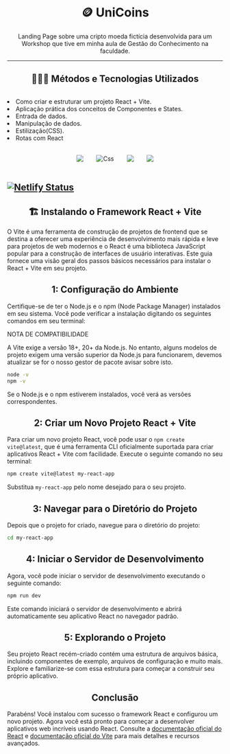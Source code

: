 <h1 align="center">🪙 UniCoins</h1>
<p align="center">Landing Page sobre uma cripto moeda fictícia desenvolvida para um Workshop que tive em minha aula de Gestão do Conhecimento na faculdade.</p>

---

<div>
    <h2 style="display: flex; justify-content: center">🧑🏼‍💻 Métodos e Tecnologias Utilizados</h2>
    <p style="display: flex; justify-content: center">
        <li>Como criar e estruturar um projeto React + Vite.<br>
        <li>Aplicação prática dos conceitos de Componentes e States.<br>
        <li>Entrada de dados.</li>
        <li>Manipulação de dados.</li>
        <li>Estilização(CSS).</li>
        <li>Rotas com React</li>
    </p>
</div><br>

<div style=" display: flex; justify-content: center; align-items: center; gap: 30px">
    <img align="center" src="https://img.shields.io/badge/React-20232A?style=for-the-badge&logo=react&logoColor=61DAFB"/>
    <img align="center" alt="Css" src="https://img.shields.io/badge/CSS3-1572B6?style=for-the-badge&logo=css3&logoColor=white"/>
    <img align="center" src="https://img.shields.io/badge/Node.js-43853D?style=for-the-badge&logo=node.js&logoColor=white"/>
    <img align="center" src="https://img.shields.io/badge/vite-%23646CFF.svg?style=for-the-badge&logo=vite&logoColor=white"/>
</div><br>

[![Netlify Status](https://api.netlify.com/api/v1/badges/69128686-ff1e-4211-85e3-8786a5c3b120/deploy-status)](https://app.netlify.com/sites/corcelli-cripto/deploys)
---

<h2 style="display: flex; justify-content: center">🏗️ Instalando o Framework React + Vite</h2>

O Vite é uma ferramenta de construção de projetos de frontend que se destina a oferecer uma experiência de desenvolvimento mais rápida e leve para projetos de web modernos e o React é uma biblioteca JavaScript popular para a construção de interfaces de usuário interativas. Este guia fornece uma visão geral dos passos básicos necessários para instalar o React + Vite em seu projeto.

<h2 style="display: flex; justify-content: center"> 1: Configuração do Ambiente </h2>

Certifique-se de ter o Node.js e o npm (Node Package Manager) instalados em seu sistema. Você pode verificar a instalação digitando os seguintes comandos em seu terminal:

NOTA DE COMPATIBILIDADE

A Vite exige a versão 18+, 20+ da Node.js. No entanto, alguns modelos de projeto exigem uma versão superior da Node.js para funcionarem, devemos atualizar se for o nosso gestor de pacote avisar sobre isto.

```bash
node -v
npm -v
```

Se o Node.js e o npm estiverem instalados, você verá as versões correspondentes.

<h2 style="display: flex; justify-content: center"> 2: Criar um Novo Projeto React + Vite</h2>

Para criar um novo projeto React, você pode usar o `npm create vite@latest`, que é uma ferramenta CLI oficialmente suportada para criar aplicativos React + Vite com facilidade. Execute o seguinte comando no seu terminal:

```bash
npm create vite@latest my-react-app
```

Substitua `my-react-app` pelo nome desejado para o seu projeto.

<h2 style="display: flex; justify-content: center"> 3: Navegar para o Diretório do Projeto</h2>

Depois que o projeto for criado, navegue para o diretório do projeto:

```bash
cd my-react-app
```

<h2 style="display: flex; justify-content: center"> 4: Iniciar o Servidor de Desenvolvimento</h2>

Agora, você pode iniciar o servidor de desenvolvimento executando o seguinte comando:

```bash
npm run dev
```

Este comando iniciará o servidor de desenvolvimento e abrirá automaticamente seu aplicativo React no navegador padrão.

<h2 style="display: flex; justify-content: center"> 5: Explorando o Projeto</h2>

Seu projeto React recém-criado contém uma estrutura de arquivos básica, incluindo componentes de exemplo, arquivos de configuração e muito mais. Explore e familiarize-se com essa estrutura para começar a construir seu próprio aplicativo.

<h2 style="display: flex; justify-content: center"> Conclusão</h2>

Parabéns! Você instalou com sucesso o framework React e configurou um novo projeto. Agora você está pronto para começar a desenvolver aplicativos web incríveis usando React. Consulte a [documentação oficial do React](https://reactjs.org/) e [documentação oficial do Vite](https://pt.vitejs.dev/guide/) para mais detalhes e recursos avançados.
